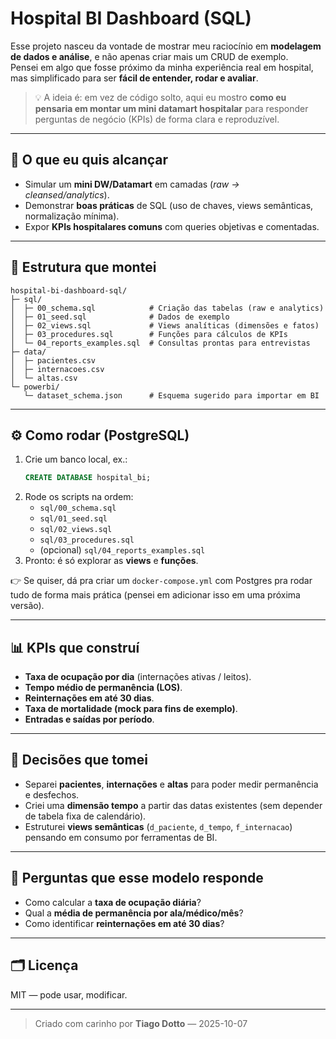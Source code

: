 # Hospital BI Dashboard (SQL)

Esse projeto nasceu da vontade de mostrar meu raciocínio em **modelagem de dados e análise**, e não apenas criar mais um CRUD de exemplo.  
Pensei em algo que fosse próximo da minha experiência real em hospital, mas simplificado para ser **fácil de entender, rodar e avaliar**.  

> 💡 A ideia é: em vez de código solto, aqui eu mostro **como eu pensaria em montar um mini datamart hospitalar** para responder perguntas de negócio (KPIs) de forma clara e reproduzível.

---

## 🎯 O que eu quis alcançar
- Simular um **mini DW/Datamart** em camadas (*raw → cleansed/analytics*).  
- Demonstrar **boas práticas** de SQL (uso de chaves, views semânticas, normalização mínima).  
- Expor **KPIs hospitalares comuns** com queries objetivas e comentadas.  

---

## 🧱 Estrutura que montei
```
hospital-bi-dashboard-sql/
├─ sql/
│  ├─ 00_schema.sql            # Criação das tabelas (raw e analytics)
│  ├─ 01_seed.sql              # Dados de exemplo
│  ├─ 02_views.sql             # Views analíticas (dimensões e fatos)
│  ├─ 03_procedures.sql        # Funções para cálculos de KPIs
│  └─ 04_reports_examples.sql  # Consultas prontas para entrevistas
├─ data/
│  ├─ pacientes.csv
│  ├─ internacoes.csv
│  └─ altas.csv
└─ powerbi/
   └─ dataset_schema.json      # Esquema sugerido para importar em BI
```

---

## ⚙️ Como rodar (PostgreSQL)
1. Crie um banco local, ex.:  
   ```sql
   CREATE DATABASE hospital_bi;
   ```
2. Rode os scripts na ordem:
   - `sql/00_schema.sql`  
   - `sql/01_seed.sql`  
   - `sql/02_views.sql`  
   - `sql/03_procedures.sql`  
   - (opcional) `sql/04_reports_examples.sql`
3. Pronto: é só explorar as **views** e **funções**.  

👉 Se quiser, dá pra criar um `docker-compose.yml` com Postgres pra rodar tudo de forma mais prática (pensei em adicionar isso em uma próxima versão).

---

## 📊 KPIs que construí
- **Taxa de ocupação por dia** (internações ativas / leitos).  
- **Tempo médio de permanência (LOS)**.  
- **Reinternações em até 30 dias**.  
- **Taxa de mortalidade (mock para fins de exemplo)**.  
- **Entradas e saídas por período**.  

---

## 🧠 Decisões que tomei
- Separei **pacientes**, **internações** e **altas** para poder medir permanência e desfechos.  
- Criei uma **dimensão tempo** a partir das datas existentes (sem depender de tabela fixa de calendário).  
- Estruturei **views semânticas** (`d_paciente`, `d_tempo`, `f_internacao`) pensando em consumo por ferramentas de BI.  

---

## 🧪 Perguntas que esse modelo responde
- Como calcular a **taxa de ocupação diária**?  
- Qual a **média de permanência por ala/médico/mês**?  
- Como identificar **reinternações em até 30 dias**?  

---

## 🗂️ Licença
MIT — pode usar, modificar.

---

> Criado com carinho por **Tiago Dotto** — 2025-10-07  

